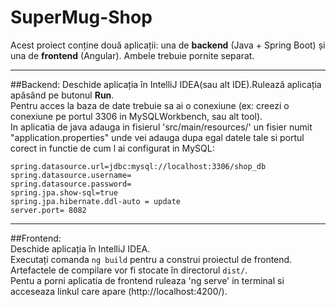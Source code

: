 # SuperMug-Shop
Acest proiect conține două aplicații: una de **backend** (Java + Spring Boot) și una de **frontend** (Angular). Ambele trebuie pornite separat.

---
##Backend: 
Deschide aplicația în IntelliJ IDEA(sau alt IDE).Rulează aplicația apăsând pe butonul **Run**.  
Pentru acces la baza de date trebuie sa ai o conexiune (ex: creezi o conexiune pe portul 3306 in MySQLWorkbench, sau alt tool).  
In aplicatia de java adauga in fisierul 'src/main/resources/' un fisier numit "application.properties" unde vei adauga dupa egal datele tale si portul corect in functie de cum l ai configurat in MySQL:
```
spring.datasource.url=jdbc:mysql://localhost:3306/shop_db
spring.datasource.username=
spring.datasource.password=
spring.jpa.show-sql=true
spring.jpa.hibernate.ddl-auto = update
server.port= 8082
```
---  
##Frontend:  
Deschide aplicația în IntelliJ IDEA.  
Executați comanda `ng build` pentru a construi proiectul de frontend. Artefactele de compilare vor fi stocate în directorul `dist/`.   
Pentu a porni aplicatia de frontend ruleaza 'ng serve' in terminal si acceseaza linkul  care apare (http://localhost:4200/).  

